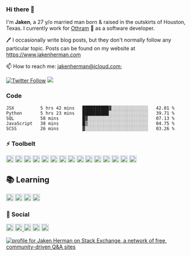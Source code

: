 ### Hi there 👋

I'm **Jaken**, a 27 y/o married man born & raised in the outskirts of Houston, Texas. I currently work for [Othram](https://www.github.com/othram) 🧬 as a software developer.

🖊️ I occasionally write blog posts, but they don't normally follow any particular topic. Posts can be found on my website at https://www.jakenherman.com

📫 How to reach me: jakenherman@icloud.com;

[![Twitter Follow](https://img.shields.io/twitter/follow/jakenherman.svg?style=social)](https://twitter.com/jakenherman)
![](https://visitor-badge.glitch.me/badge?page_id=jakenherman.jakenherman)

### Code
<!--START_SECTION:waka-->
```text
JSX          5 hrs 42 mins   ██████████▓░░░░░░░░░░░░░░   42.01 % 
Python       5 hrs 23 mins   ██████████░░░░░░░░░░░░░░░   39.71 % 
SQL          58 mins         █▓░░░░░░░░░░░░░░░░░░░░░░░   07.13 % 
JavaScript   38 mins         █▒░░░░░░░░░░░░░░░░░░░░░░░   04.75 % 
SCSS         26 mins         ▓░░░░░░░░░░░░░░░░░░░░░░░░   03.26 % 
```
<!--END_SECTION:waka-->

### ⚡ Toolbelt
<p float="left">
  <img height="20" alt="NodeJS" src="https://img.shields.io/badge/node.js%20-%2343853D.svg?&style=for-the-badge&logo=node.js&logoColor=white"/>
  <img height="20" alt="JavaScript" src="https://img.shields.io/badge/javascript%20-%23323330.svg?&style=for-the-badge&logo=javascript&logoColor=%23F7DF1E"/>
  <img height="20" alt="TypeScript" src="https://img.shields.io/badge/typescript%20-%23007ACC.svg?&style=for-the-badge&logo=typescript&logoColor=white"/>
  <img height="20" alt="C#" src="https://img.shields.io/badge/c%23%20-%23239120.svg?&style=for-the-badge&logo=c-sharp&logoColor=white"/>
  <img height="20" alt="R" src="https://img.shields.io/badge/r-%23276DC3.svg?&style=for-the-badge&logo=r&logoColor=white"/>
  <img height="20" alt="LaTeX" src="https://img.shields.io/badge/latex%20-%23008080.svg?&style=for-the-badge&logo=latex&logoColor=white"/>
  <img height="20" alt="React" src="https://img.shields.io/badge/react%20-%2320232a.svg?&style=for-the-badge&logo=react&logoColor=%2361DAFB"/>
  <img height="20" alt="Redux" src="https://img.shields.io/badge/redux%20-%23593d88.svg?&style=for-the-badge&logo=redux&logoColor=white"/>
  <img height="20" alt="SASS" src="https://img.shields.io/badge/SASS%20-hotpink.svg?&style=for-the-badge&logo=SASS&logoColor=white"/>
  <img height="20" alt="Git" src="https://img.shields.io/badge/git%20-%23F05033.svg?&style=for-the-badge&logo=git&logoColor=white"/>
  <img height="20" alt="GitHub" src="https://img.shields.io/badge/github%20-%23121011.svg?&style=for-the-badge&logo=github&logoColor=white"/>
  <img height="20" alt="Vercel" src="https://img.shields.io/badge/vercel%20-%23000000.svg?&style=for-the-badge&logo=vercel&logoColor=white"/>
  <img height="20" alt="Heroku" src="https://img.shields.io/badge/heroku%20-%23430098.svg?&style=for-the-badge&logo=heroku&logoColor=white"/>
  <img height="20" alt="Azure" src="https://img.shields.io/badge/azure%20-%230072C6.svg?&style=for-the-badge&logo=azure-devops&logoColor=white"/>
  <img height="20" alt="Firebase" src="https://img.shields.io/badge/firebase%20-%23039BE5.svg?&style=for-the-badge&logo=firebase"/>
</p>

## 📚 Learning
<p float="left">
  <img height="20" alt="Python" src="https://img.shields.io/badge/python-%2314354C.svg?&style=for-the-badge&logo=python&logoColor=white"/>
  <img height="20" alt="Flask" src="https://img.shields.io/badge/flask-%23000.svg?&style=for-the-badge&logo=flask&logoColor=white"/>
  <img height="20" alt="DigitalOcean" src="https://img.shields.io/badge/DigitalOcean-%230167ff.svg?&style=for-the-badge&logo=digitalOcean&logoColor=white"/>
  <img height="20" alt="Raspberry Pi" src="https://img.shields.io/badge/-RaspberryPi-C51A4A?style=for-the-badge&logo=Raspberry-Pi"/>
</p>

### 💬 Social
<p float="left">
  <a href="https://www.twitch.tv/jakenherman"><img height="20" alt="Twitch" src="https://img.shields.io/badge/jakenherman%20-%239146FF.svg?&style=for-the-badge&logo=Twitch&logoColor=white"/></a>
  <a href="https://www.linkedin.com/in/jakenherman">
  <img height="20" alt="LinkedIn" src="https://img.shields.io/badge/linkedin%20-%230077B5.svg?&style=for-the-badge&logo=linkedin&logoColor=white"/>
    </a>
  <a href="https://stackoverflow.com/users/2752265/jaken-herman"><img height="20" alt="Stack Overflow" src="https://img.shields.io/badge/-Stack%20overflow-FE7A16?style=for-the-badge&logo=stack-overflow&logoColor=white"/></a>
  <img height="20" alt="Xbox" src="https://img.shields.io/badge/vzi xii%20-%23107C10.svg?&style=for-the-badge&logo=Xbox&logoColor=white"/>
  <a href="https://bit.ly/thehermans"><img height="20" alt="Youtube" src="https://img.shields.io/badge/The Hermans%20-%23FF0000.svg?&style=for-the-badge&logo=YouTube&logoColor=white"/></a>
</p>

<a href="https://stackexchange.com/users/3080636/jaken-herman"><img src="https://stackexchange.com/users/flair/3080636.png" alt="profile for Jaken Herman on Stack Exchange, a network of free, community-driven Q&amp;A sites" title="profile for Jaken Herman on Stack Exchange, a network of free, community-driven Q&amp;A sites" /></a>


<!--
**JakenHerman/JakenHerman** is a ✨ _special_ ✨ repository because its `README.md` (this file) appears on your GitHub profile.

Here are some ideas to get you started:

- 🔭 I’m currently working on ...
- 🌱 I’m currently learning ...
- 👯 I’m looking to collaborate on ...
- 🤔 I’m looking for help with ...
- 💬 Ask me about ...
- 📫 How to reach me: ...
- 😄 Pronouns: ...
- ⚡ Fun fact: ...
-->
